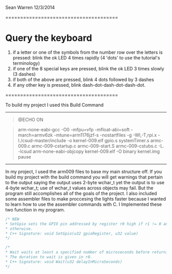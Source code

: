 Sean Warren
12/3/2014

======================================
# Query the keyboard
1. if a letter or one of the symbols from the number row over the letters is pressed: blink the ok LED 4 times rapidly (4 'dots' to use the tutorial's terminology)
2. if one of the 8 special keys are pressed, blink the ok LED 3 times slowly (3 dashes)
3. if both of the above are pressed, blink 4 dots followed by 3 dashes
4. if any other key is pressed, blink dash-dot-dash-dot-dash-dot.


======================================

To build my project I used this Build Command

-----------------------------------------------------------------------------

> @ECHO ON

> arm-none-eabi-gcc -O0 -mfpu=vfp -mfloat-abi=soft -march=armv6zk -mtune=arm1176jzf-s -nostartfiles -g -Wl,-T,rpi.x -I./csud-master/include -o kernel-009.elf gpio.s systemTimer.s armc-009.c armc-009-cstartup.c armc-009-start.S armc-009-cstubs.c -L. -lcsud arm-none-eabi-objcopy kernel-009.elf -O binary kernel.img pause

------------------------------------------------------------------------------

In my project, I used the arm009 files to base my main structure off. If you build my project with the build command you will get warnings that pertain to the output saying the output uses 2-byte wchar_t yet the output is to use 4-byte wchar_t; use of wchar_t values across objects may fail. But the program still accomplishes all of the goals of the project. I also included some assembler files to make proccesing the lights faster because I wanted to learn how to use the assembler commands with C. I Implemented these two function in my program.


```C++
/* NEW
* SetGpio sets the GPIO pin addressed by register r0 high if r1 != 0 and low
* otherwise. 
* C++ Signature: void SetGpio(u32 gpioRegister, u32 value)
*/

/*
* Wait waits at least a specified number of microseconds before returning.
* The duration to wait is given in r0.
* C++ Signature: void Wait(u32 delayInMicroSeconds)
*/

```


